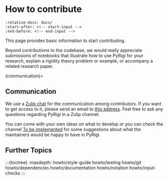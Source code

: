 # How to contribute

```{include} ../../CONTRIBUTING.md
:relative-docs: docs/
:start-after: <!-- start-input -->
:end-before: <!-- end-input -->
```

This page provides basic information to start contributing.

Beyond contributions to the codebase, we would really appreciate submissions
of notebooks that illustrate how to use PyRigi for your research,
explain a rigidity theory problem or example, or accompany a related research paper.


(communication)=
## Communication

We use a [Zulip chat](https://pyrigi.zulipchat.com) for the communication among contributors.
If you want to get access to it, please send an email to
[this address](mailto:external.dc4f45edef70cb7e0c621ad50377d9f1.show-sender.include-footer@streams.zulipchat.com).
Feel free to ask any questions regarding PyRigi in a Zulip channel.

You can come with your own ideas on what to develop or you can check the channel
[To be implemented](https://pyrigi.zulipchat.com/#narrow/stream/444087-To-be-implemented)
for some suggestions about what the maintainers would be happy to have in PyRigi.

## Further Topics
:::{toctree}
:maxdepth: 
howto/style-guide
howto/testing
howto/git
howto/dependencies
howto/documentation
howto/notation
howto/input-checks
:::
